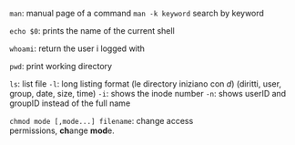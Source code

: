 `man`: manual page of a command
	`man -k keyword` search by keyword

`echo $0`: prints the name of the current shell

`whoami`: return the user i logged with

`pwd`: print working directory

`ls`: list file
	`-l`: long listing format (le directory iniziano con _d_) (diritti, user, group, date, size, time)
	`-i`: shows the inode number
	`-n`: shows userID and groupID instead of the full name


`chmod mode [,mode...] filename`: change access permissions, **ch**ange **mod**e.